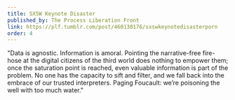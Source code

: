 ```yaml
---
title: SXSW Keynote Disaster
published_by: The Process Liberation Front
link: https://plf.tumblr.com/post/460130176/sxswkeynotedisasterporn
order: 4
---
```

"Data is agnostic. Information is amoral. Pointing the narrative-free fire-hose at the digital citizens of the third world does nothing to empower them; once the saturation point is reached, even valuable information is part of the problem. No one has the capacity to sift and filter, and we fall back into the embrace of our trusted interpreters. Paging Foucault: we’re poisoning the well with too much water."